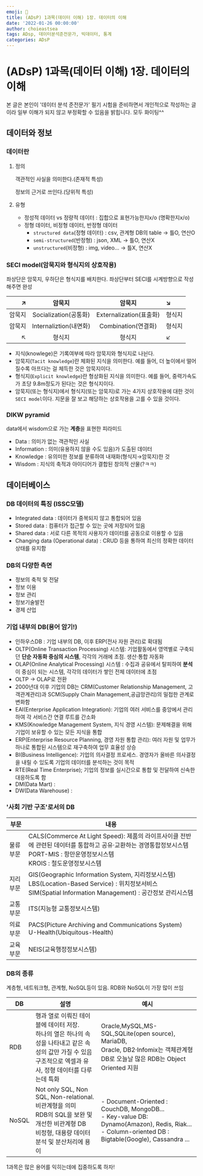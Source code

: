 ```yaml
---
emoji: 🚀
title: (ADsP) 1과목(데이터 이해) 1장. 데이터의 이해
date: '2022-01-26 00:00:00'
author: choieastsea
tags: ADsp, 데이터분석준전문가, 빅데이터, 통계
categories: ADsP
---
```




# (ADsP) 1과목(데이터 이해) 1장. 데이터의 이해

본 글은 본인이 '데이터 분석 준전문가' 필기 시험을 준비하면서 개인적으로 작성하는 글이라 일부 이해가 되지 않고 부정확할 수 있음을 밝힙니다. 모두 화이팅^^

## 데이터와 정보

### 데이터란

1. 정의

   객관적인 사실을 의미한다.(존재적 특성)

   정보의 근거로 쓰인다.(당위적 특성)

2. 유형

   - 정성적 데이터 vs 정량적 데이터 : 집합으로 표현가능한지x/o (명확한지x/o)
   - 정형 데이터, 비정형 데이터, 반정형 데이터
     - `structured data`(정형 데이터) : csv, 관계형 DB의 table → 틀O, 연산O
     - `semi-structured`(반정형) : json, XML → 틀O, 연산X
     - `unstructured`(비정형) : img, video... → 틀X, 연산X

### SECI model(암묵지와 형식지의 상호작용)

좌상단은 암묵지, 우하단은 형식지를 배치한다. 좌상단부터  SECI를 시계방향으로 작성해주면 완성

|      ↗ |         암묵지         |         암묵지          | ↘      |
| -----: | :--------------------: | :---------------------: | :----- |
| 암묵지 | Socialization(공통화)  | Externalization(표출화) | 형식지 |
| 암묵지 | Internaliztion(내면화) |   Combination(연결화)   | 형식지 |
|      ↖ |         형식지         |         형식지          | ↙      |

- 지식(knowlege)은 기록여부에 따라 암묵지와 형식지로 나뉜다.
- 암묵지(`Tacit knowledge`)란 체화된 지식을 의미한다. 예를 들어, 더 높이에서 떨어질수록 아프다는 걸 체득한 것은 암묵지이다.
- 형식지(`Explicit knowledge`)란 형상화된 지식을 의미한다. 예를 들어, 중력가속도가 초당 9.8m정도가 된다는 것은 형식지이다.
- 암묵지(또는 형식지)에서 형식지(또는 암묵지)로 가는 4가지 상호작용에 대한 것이 `SECI model`이다. 지문을 잘 보고 해당하는 상호작용을 고를 수 있을 것이다.

### DIKW pyramid

data에서 wisdom으로 가는 **계층**을 표현한 피라미드

- Data : 의미가 없는 객관적인 사실
- Information : 의미(유용하지 않을 수도 있음)가 도출된 데이터
- Knowledge : 유의미한 정보를 분류하여 내재화(형식지→암묵지)한 것
- Wisdom : 지식의 축적과 아이디어가 결합된 창의적 산물(?ㅋㅋ)



## 데이터베이스

### DB 데이터의 특징 (ISSC모델)

- Integrated data : 데이터가 중복되지 않고 통합되어 있음
- Stored data : 컴퓨터가 접근할 수 있는 곳에 저장되어 있음
- Shared data : 서로 다른 목적의 사용자가 데이터를 공동으로 이용할 수 있음
- Changing data (Operational data) : CRUD 등을 통하여 최신의 정확한 데이터 상태를 유지함

### DB의 다양한 측면

- 정보의 축적 및 전달
- 정보 이용
- 정보 관리
- 정보기술발전
- 경제 산업

### 기업 내부의 DB(용어 암기!)

- 인하우스DB : 기업 내부의 DB, 이후 ERP(전사 자원 관리)로 확대됨
- OLTP(Online Transaction Processing) 시스템: 기업활동에서 영역별로 구축되던 **단순 자동화 중심의 시스템**, 각각의 거래에 초점. 생산·통합 자동화
- OLAP(Online Analytical Processing) 시스템 : 수집과 공유에서 탈피하여 **분석**이 중심이 되는 시스템, 각각의 데이터가 쌓인 전체 데이터에 초점
- OLTP → OLAP로 전환
- 2000년대 이후 기업의 DB는 CRM(Customer Relationship Management, 고객관계관리)과 SCM(Supply Chain Management,공급망관리)의 밀접한 관계로 변화함
- EAI(Enterprise Application Integration): 기업의 여러 서비스를 중앙에서 관리하여 각 서비스간 연결 루트를 간소화
- KMS(Knowledge Management System, 지식 경영 시스템): 문제해결을 위해 기업이 보유할 수 있는 모든 지식을 통합
- ERP(Enterprise Resource Planning, 경영 자원 통합 관리): 여러 자원 및 업무가 하나로 통합된 시스템으로 재구축하여 업무 효율성 상승
- BI(Business Intelligence): 기업의 의사결정 프로세스. 경영자가 올바른 의사결정을 내릴 수 있도록 기업의 데이터를 분석하는 것이 목적 
- RTE(Real Time Enterprise); 기업의 정보를 실시간으로 통합 및 전달하여 신속한 대응하도록 함
- DM(Data Mart) :
- DW(Data Warehouse) : 

### '사회 기반 구조'로서의 DB

| 부문      | 내용                                                         |
| --------- | ------------------------------------------------------------ |
| 물류 부문 | CALS(Commerce At Light Speed): 제품의 라이프사이클 전반에 관련된 데이터를 통합하고 공유·교환하는 경영통합정보시스템<br />PORT-MIS : 항만운영정보시스템<br />KROIS : 철도운영정보시스템 |
| 지리 부문 | GIS(Geographic Information System, 지리정보시스템)<br />LBS(Location-Based Service) : 위치정보서비스<br />SIM(Spatial Information Management) : 공간정보 관리시스템 |
| 교통 부문 | ITS(지능형 교통정보시스템)                                   |
| 의료 부문 | PACS(Picture Archiving and Communications System)<br />U-Health(Ubiquitous-Health) |
| 교육 부문 | NEIS(교육행정정보시스템)                                     |

### DB의 종류

계층형, 네트워크형, 관계형, NoSQL등이 있음. RDB와 NoSQL이 가장 많이 쓰임

| DB    | 설명                                                         | 예시                                                         |
| ----- | ------------------------------------------------------------ | ------------------------------------------------------------ |
| RDB   | 행과 열로 이뤄진 테이블에 데이터 저장.<br />하나의 열은 하나의 속성을 나타내고 같은 속성의 값만 가질 수 있음<br />구조적으로 엑셀과 유사, 정형 데이터를 다루는데 특화 | Oracle,MySQL,MS-SQL,SQLite(open source), MariaDB,<br />Oracle, DB2·Infomix는 객체관계형DB로 오늘날 많은 RDB는 Object Oriented 지원 |
| NoSQL | Not only SQL, Non SQL, Non-relational. 비관계형을 의미<br />RDB의 SQL을 보완 및 개선한 비관계형 DB<br />비정형, 대용량 데이터 분석 및 분산처리에 용이 | - Document-Oriented : CouchDB, MongoDB...<br />- Key-value DB: Dynamo(Amazon), Redis, Riak...<br />- Column-oriented DB : Bigtable(Google), Cassandra ... |

 1과목은 많은 용어를 익히는데에 집중하도록 하자!

